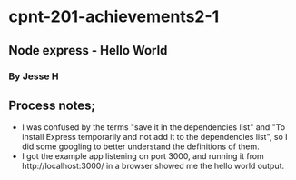 # cpnt-201-achievements2-1
## Node express - Hello World

### By Jesse H

## Process notes;
- I was confused by the terms "save it in the dependencies list" and "To install Express temporarily and not add it to the dependencies list", so I did some googling to better understand the definitions of them.
- I got the example app listening on port 3000, and running it from http://localhost:3000/ in a browser showed me the hello world output.
